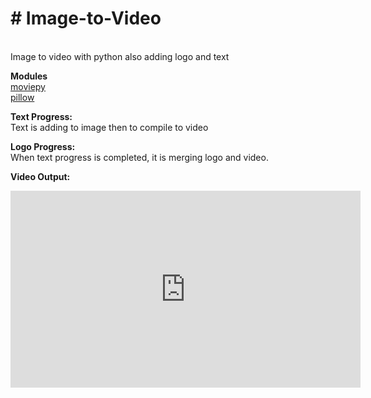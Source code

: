 <h1># Image-to-Video</h1><br>
Image to video with python also adding logo and text<br>

<b>Modules</b><br>
<a href="https://pypi.org/project/moviepy/">moviepy</a><br>
<a href="https://pypi.org/project/Pillow/">pillow</a><br>

<b>Text Progress:</b><br>
Text is adding to image then to compile to video<br>

<b>Logo Progress:</b><br>
When text progress is completed, it is merging logo and video.

<b>Video Output:</b><br>
<iframe width="560" height="315" src="https://www.youtube.com/embed/76C6JJmNVPM" frameborder="0" allow="accelerometer; autoplay; clipboard-write; encrypted-media; gyroscope; picture-in-picture" allowfullscreen></iframe>

